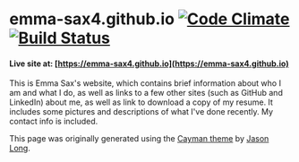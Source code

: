 # emma-sax4.github.io [![Code Climate](https://codeclimate.com/github/emma-sax4/emma-sax4.github.io/badges/gpa.svg)](https://codeclimate.com/github/emma-sax4/emma-sax4.github.io) [![Build Status](https://travis-ci.com/emma-sax4/emma-sax4.github.io.svg?branch=master)](https://travis-ci.com/emma-sax4/emma-sax4.github.io)

#### Live site at: [https://emma-sax4.github.io](https://emma-sax4.github.io)

This is Emma Sax's website, which contains brief information about who I am and what I do, as well as links to a few other sites (such as GitHub and LinkedIn) about me, as well as link to download a copy of my resume. It includes some pictures and descriptions of what I've done recently. My contact info is included.

This page was originally generated using the [Cayman theme](https://github.com/jasonlong/cayman-theme) by [Jason Long](https://twitter.com/jasonlong).
